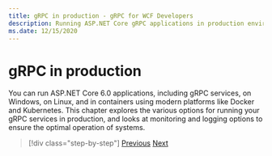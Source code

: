 ```yaml
---
title: gRPC in production - gRPC for WCF Developers
description: Running ASP.NET Core gRPC applications in production environments
ms.date: 12/15/2020
---
```


# gRPC in production

You can run ASP.NET Core 6.0 applications, including gRPC services, on Windows, on Linux, and in containers using modern platforms like Docker and Kubernetes. This chapter explores the various options for running your gRPC services in production, and looks at monitoring and logging options to ensure the optimal operation of systems.

>[!div class="step-by-step"]
>[Previous](encryption.md)
>[Next](self-hosted.md)
